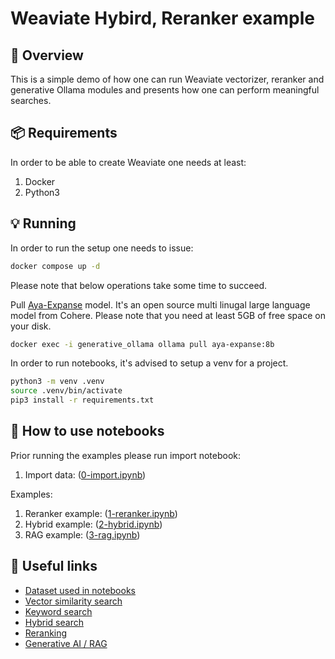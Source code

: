 # Weaviate Hybird, Reranker example

🎯 Overview
-----------

This is a simple demo of how one can run Weaviate vectorizer, reranker and generative Ollama modules and presents how one can perform meaningful searches.

📦 Requirements
----------------

In order to be able to create Weaviate one needs at least:

1. Docker
2. Python3

💡 Running
----------

In order to run the setup one needs to issue:

```sh
docker compose up -d
```

Please note that below operations take some time to succeed.

Pull [Aya-Expanse](https://huggingface.co/CohereForAI/aya-expanse-8b) model. It's an open source multi linugal large language model from Cohere. Please note that you need at least 5GB of free space on your disk.

```sh
docker exec -i generative_ollama ollama pull aya-expanse:8b
```

In order to run notebooks, it's advised to setup a venv for a project.

```sh
python3 -m venv .venv
source .venv/bin/activate
pip3 install -r requirements.txt
```

📖 How to use notebooks
----------

Prior running the examples please run import notebook:

1. Import data: ([0-import.ipynb](./notebooks/0-import.ipynb))

Examples:

1. Reranker example: ([1-reranker.ipynb](./notebooks/1-reranker.ipynb))
2. Hybrid example: ([2-hybrid.ipynb](./notebooks/2-hybrid.ipynb))
3. RAG example: ([3-rag.ipynb](./notebooks/3-rag.ipynb))

🔗 Useful links
----------

- [Dataset used in notebooks](https://huggingface.co/datasets/neuralwork/arxiver)
- [Vector similarity search](https://weaviate.io/developers/weaviate/search/similarity)
- [Keyword search](https://weaviate.io/developers/weaviate/search/bm25)
- [Hybrid search](https://weaviate.io/developers/weaviate/search/hybrid)
- [Reranking](https://weaviate.io/developers/weaviate/search/rerank)
- [Generative AI / RAG](https://weaviate.io/developers/weaviate/search/generative)
